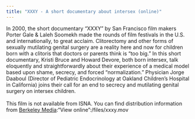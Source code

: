```yaml
---
title: "XXXY - A short documentary about intersex (online)"
---
```


In 2000, the short documentary &#8220;<span class="caps">XXXY</span>&#8221; by San Francisco film makers Porter Gale & Laleh Soomekh made the rounds of film festivals in the U.S. and internationally, to great acclaim. Clitorectomy and other forms of sexually mutilating genital surgery are a reality here and now for children born with a clitoris that doctors or parents think is &#8220;too big.&#8221; In this short documentary, Kristi Bruce and Howard Devore, both born intersex, talk eloquently and straightforwardly about their experience of a medical model based upon shame, secrecy, and forced &#8220;normalization.&#8221; Physician Jorge Daaboul (Director of Pediatric Endocrinology at Oakland Children&#8217;s Hospital in California) joins their call for an end to secrecy and mutilating genital surgery on intersex children.<br><br>This film is not available from <span class="caps">ISNA</span>. You can find distribution information from [Berkeley Media][1]:&#8220;View online&#8221;:/files/xxxy.mov<br><br><!--"View online at PopcornQ":http://www.planetout.com/popcornq/db/getfilm.html?63816.--><br>

<!--break--><br>

 [1]: http://www.berkeleymedia.com/catalog/berkeleymedia/films/womens_studies_gender_studies/gay_lesbian_transgender_issues/xxxy.textileRef%3A11488089745d852e340c9d0%3AlinkStartMarker